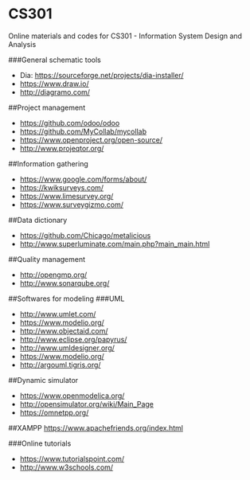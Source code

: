 # CS301
Online materials and codes for CS301 - Information System Design and Analysis




###General schematic tools
* Dia: https://sourceforge.net/projects/dia-installer/  
* https://www.draw.io/  
* http://diagramo.com/  


##Project management
* https://github.com/odoo/odoo  
* https://github.com/MyCollab/mycollab  
* https://www.openproject.org/open-source/  
* http://www.projeqtor.org/  


##Information gathering
* https://www.google.com/forms/about/  
* https://kwiksurveys.com/  
* https://www.limesurvey.org/  
* https://www.surveygizmo.com/  


##Data dictionary
* https://github.com/Chicago/metalicious  
* http://www.superluminate.com/main.php?main_main.html  

##Quality management
* http://opengmp.org/  
* http://www.sonarqube.org/  

##Softwares for modeling
###UML
* http://www.umlet.com/  
* https://www.modelio.org/  
* http://www.objectaid.com/  
* http://www.eclipse.org/papyrus/  
* http://www.umldesigner.org/  
* https://www.modelio.org/     
* http://argouml.tigris.org/  

##Dynamic simulator
*  https://www.openmodelica.org/  
*  http://opensimulator.org/wiki/Main_Page   
*  https://omnetpp.org/  


##XAMPP
https://www.apachefriends.org/index.html  

###Online tutorials
* https://www.tutorialspoint.com/  
* http://www.w3schools.com/  
